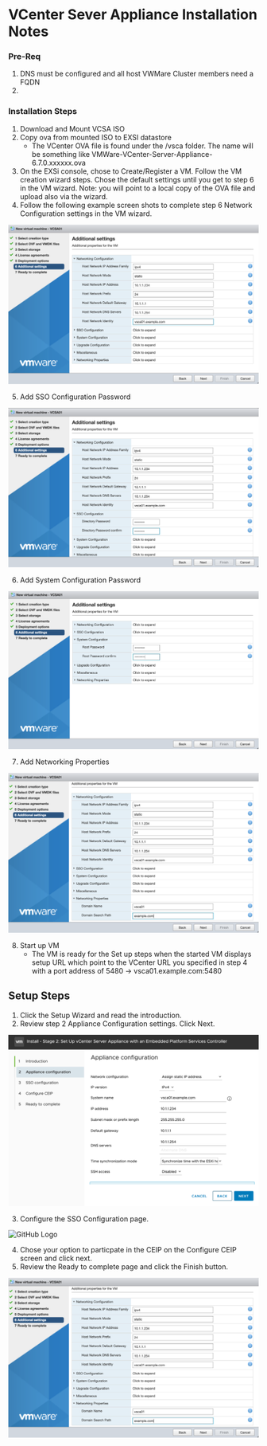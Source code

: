 # VCenter Sever Appliance Installation Notes

### Pre-Req
1. DNS must be configured and all host VWMare Cluster members need a FQDN
2.


### Installation Steps
1. Download and Mount VCSA ISO
2. Copy ova from mounted ISO to EXSI datastore
    - The VCenter OVA file is found under the /vsca folder.  The name will be something like VMWare-VCenter-Server-Appliance-6.7.0.xxxxxx.ova
3. On the EXSi console, chose to Create/Register a VM.  Follow the VM creation wizard steps.  Chose the default settings until you get to step 6 in the VM wizard.  Note: you will point to a local copy of the OVA file and upload also via the wizard.
4. Follow the following example screen shots to complete step 6 Network Configuration settings in the VM wizard.

![GitHub Logo](/images/NetworkConfiguration01.png)


5. Add SSO Configuration Password

![GitHub Logo](/images/SSOConfigPassword01.png)


6. Add System Configuration Password

![GitHub Logo](/images/SystemConfigurationPassword03.png)


7. Add Networking Properties

![GitHub Logo](/images/NetworkingProperties04.png)


8. Start up VM
    - The VM is ready for the Set up steps when the started VM displays setup URL which point to the VCenter URL you specified in step 4 with a port address of 5480 -> vsca01.example.com:5480



## Setup Steps

1. Click the Setup Wizard and read the introduction.
2. Review step 2 Appliance Configuration settings. Click Next.

![GitHub Logo](/images/ApplianceConfiguration05.png)

3. Configure the SSO Configuration page.

![GitHub Logo](/images/SOConfiguration06.png)


4. Chose your option to particpate in the CEIP on the Configure CEIP screen and click next.
5. Review the Ready to complete page and click the Finish button.

![GitHub Logo](/images/NetworkingProperties04.png)
